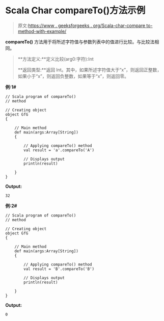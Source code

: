 # Scala Char compareTo()方法示例

> 原文:[https://www . geeksforgeeks . org/Scala-char-compare to-method-with-example/](https://www.geeksforgeeks.org/scala-char-compareto-method-with-example/)

**compareTo()** 方法用于将所述字符值与参数列表中的值进行比较。与比较法相同。

> **方法定义:**定义比较(arg0:字符):Int
> 
> **返回类型:**返回 Int。其中，如果所述字符值大于“x”，则返回正整数，如果小于“x”，则返回负整数，如果等于“x”，则返回零。

**例:1#**

```
// Scala program of compareTo()
// method

// Creating object
object GfG
{ 

    // Main method
    def main(args:Array[String])
    {

        // Applying compareTo() method 
        val result = 'a'.compareTo('A')

        // Displays output
        println(result)

    }
} 
```

**Output:**

```
32

```

**例:2#**

```
// Scala program of compareTo()
// method

// Creating object
object GfG
{ 

    // Main method
    def main(args:Array[String])
    {

        // Applying compareTo() method
        val result = 'B'.compareTo('B')

        // Displays output
        println(result)

    }
} 
```

**Output:**

```
0

```